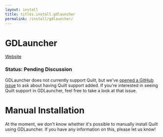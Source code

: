 ```yaml
---
layout: install
title: titles.install.gdlauncher
permalink: /install/gdlauncher/
---
```


<div class="heading-with-button">
   <h1>GDLauncher</h1>
   <a href="https://gdevs.io" class="button is-link"><span class="icon"><i class="fas fa-globe"></i></span><span>Website</span></a>
</div>

### Status: Pending Discussion

GDLauncher does not currently support Quilt, but we've 
[opened a GitHub issue](https://github.com/gorilla-devs/GDLauncher/issues/1308) to ask about having Quilt support added.
If you're interested in seeing Quilt support in GDLauncher, feel free to take a look at that issue.

# Manual Installation

At the moment, we don't know whether it's possible to manually install Quilt using GDLauncher. If you have any
information on this, please let us know!
